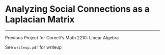 # Analyzing Social Connections as a Laplacian Matrix
---
Previous Project for Cornell's Math 2210: Linear Algebra

See `writeup.pdf` for writeup
